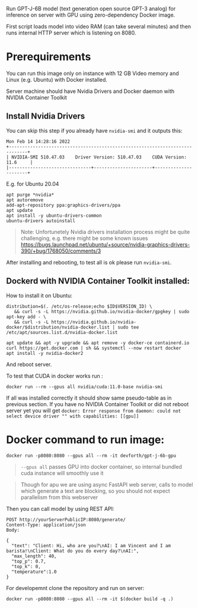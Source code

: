 Run GPT-J-6B model (text generation open source GPT-3 analog) for inference on server with GPU using zero-dependency Docker image. 

First script loads model into video RAM (can take several minutes) and then runs internal HTTP server which is listening on 8080.

# Prerequirements

You can run this image only on instance with 12 GB Video memory and Linux (e.g. Ubuntu) with Docker installed. 

Server machine should have Nvidia Drivers and Docker daemon with NVIDIA Container Toolkit

## Install Nvidia Drivers

You can skip this step if you already have `nvidia-smi` and it outputs this:

``` 
Mon Feb 14 14:28:16 2022       
+-----------------------------------------------------------------------------+
| NVIDIA-SMI 510.47.03    Driver Version: 510.47.03    CUDA Version: 11.6     |
|-------------------------------+----------------------+----------------------+
```

E.g. for Ubuntu 20.04
```
apt purge *nvidia*
apt autoremove
add-apt-repository ppa:graphics-drivers/ppa
apt update
apt install -y ubuntu-drivers-common
ubuntu-drivers autoinstall
```

> Note: Unfortunetely Nvidia drivers installation process might be quite challenging, e.g. there might be some known issues https://bugs.launchpad.net/ubuntu/+source/nvidia-graphics-drivers-390/+bug/1768050/comments/3

After installing and rebooting, to test all is ok please run `nvidia-smi`.



## Dockerd with NVIDIA Container Toolkit installed:

How to install it on Ubuntu:

```
distribution=$(. /etc/os-release;echo $ID$VERSION_ID) \
   && curl -s -L https://nvidia.github.io/nvidia-docker/gpgkey | sudo apt-key add - \
   && curl -s -L https://nvidia.github.io/nvidia-docker/$distribution/nvidia-docker.list | sudo tee /etc/apt/sources.list.d/nvidia-docker.list

apt update && apt -y upgrade && apt remove -y docker-ce containerd.io 
curl https://get.docker.com | sh && systemctl --now restart docker 
apt install -y nvidia-docker2
```
And reboot server.

To test that CUDA in docker works run :

```
docker run --rm --gpus all nvidia/cuda:11.0-base nvidia-smi
```

If all was installed correctly it should show same pseudo-table as in previous section.
If you have no NVIDIA Container Toolkit or did not reboot server yet you will get `docker: Error response from daemon: could not select device driver "" with capabilities: [[gpu]]` 


# Docker command to run image:

```
docker run -p8080:8080 --gpus all --rm -it devforth/gpt-j-6b-gpu
```

> `--gpus all` passes GPU into docker container, so internal bundled cuda instance will smoothly use it 

> Though for apu we are using async FastAPI web server, calls to model which generate a text are blocking, so you should not expect parallelism from this webserver

Then you can call model by using REST API:

```
POST http://yourServerPublicIP:8080/generate/
Content-Type: application/json
Body: 

{
  "text": "Client: Hi, who are you?\nAI: I am Vincent and I am barista!\nClient: What do you do every day?\nAI:",
  "max_length": 40,
  "top_p": 0.7,
  "top_k": 0,
  "temperature":1.0
}
```


For developemnt clone the repository and run on server:

```
docker run -p8080:8080 --gpus all --rm -it $(docker build -q .)
```

